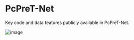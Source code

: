 # PcPreT-Net
Key code and data features publicly available in PcPreT-Net.

![image](https://github.com/user-attachments/assets/eddea637-dd07-4e71-a905-e4aed813751c)
